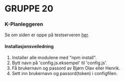 # GRUPPE 20

### K-Planleggeren

Se om siden er oppe på testserveren [her](www.hektisk.no).

#### Installasjonsveiledning

1. Installer alle modulene med "npm install".
1. Bytt navn på 'config.js.eksempel' til 'config.js'.
1. Få brukernavn og passord av Bjørn Olav eller Henrik.
1. Sett inn brukernavn og passord(token) i configfilen.
